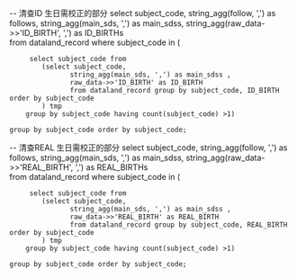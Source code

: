 
-- 清查ID 生日需校正的部分
select subject_code, 
     string_agg(follow, ',') as follows, 
     string_agg(main_sds, ',') as main_sdss,
     string_agg(raw_data->>'ID_BIRTH', ',') as ID_BIRTHs  
     from dataland_record  where subject_code in (
     
         select subject_code from 
            (select subject_code, 
                   string_agg(main_sds, ',') as main_sdss , 
                   raw_data->>'ID_BIRTH' as ID_BIRTH  
                   from dataland_record group by subject_code, ID_BIRTH order by subject_code
            ) tmp 
        group by subject_code having count(subject_code) >1) 
        
    group by subject_code order by subject_code;

    
-- 清查REAL 生日需校正的部分
select subject_code, 
     string_agg(follow, ',') as follows, 
     string_agg(main_sds, ',') as main_sdss,
     string_agg(raw_data->>'REAL_BIRTH', ',') as REAL_BIRTHs  
     from dataland_record  where subject_code in (
     
         select subject_code from 
            (select subject_code, 
                   string_agg(main_sds, ',') as main_sdss , 
                   raw_data->>'REAL_BIRTH' as REAL_BIRTH  
                   from dataland_record group by subject_code, REAL_BIRTH order by subject_code
            ) tmp 
        group by subject_code having count(subject_code) >1) 
        
    group by subject_code order by subject_code;
